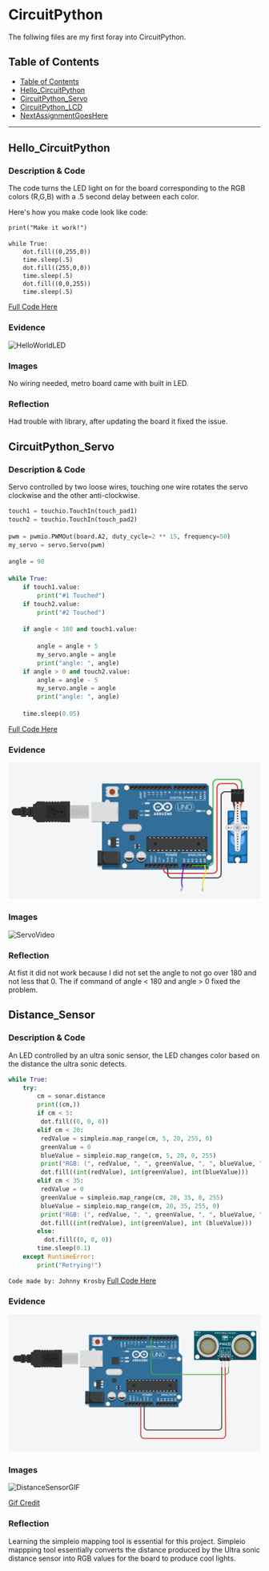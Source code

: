 # CircuitPython
 The follwing files are my first foray into CircuitPython.
## Table of Contents
* [Table of Contents](#TableOfContents)
* [Hello_CircuitPython](#Hello_CircuitPython)
* [CircuitPython_Servo](#CircuitPython_Servo)
* [CircuitPython_LCD](#CircuitPython_LCD)
* [NextAssignmentGoesHere](#NextAssignment)
---

## Hello_CircuitPython

### Description & Code
The code turns the LED light on for the board corresponding to the RGB colors (R,G,B) with a .5 second delay between each color.

Here's how you make code look like code:
```
print("Make it work!")

while True:
    dot.fill((0,255,0))
    time.sleep(.5)
    dot.fill((255,0,0))
    time.sleep(.5)
    dot.fill((0,0,255))
    time.sleep(.5)
 ```
[Full Code Here](https://github.com/Adicesa05/circuitPython/blob/main/HelloCircuitPython.py)

### Evidence
![HelloWorldLED](https://github.com/Adicesa05/circuitPython/blob/main/VideosOrPhotos/HelloWorldLEDBlink.gif)

### Images
No wiring needed, metro board came with built in LED.

### Reflection
Had trouble with library, after updating the board it fixed the issue.




## CircuitPython_Servo

### Description & Code
Servo controlled by two loose wires, touching one wire rotates the servo clockwise and the other anti-clockwise.
```python
touch1 = touchio.TouchIn(touch_pad1)
touch2 = touchio.TouchIn(touch_pad2)

pwm = pwmio.PWMOut(board.A2, duty_cycle=2 ** 15, frequency=50)
my_servo = servo.Servo(pwm)

angle = 90

while True:
    if touch1.value:
        print("#1 Touched")
    if touch2.value:
        print("#2 Touched")

    if angle < 180 and touch1.value:

        angle = angle + 5
        my_servo.angle = angle
        print("angle: ", angle)
    if angle > 0 and touch2.value:
        angle = angle - 5
        my_servo.angle = angle
        print("angle: ", angle)

    time.sleep(0.05)

```
[Full Code Here](https://github.com/Adicesa05/circuitPython/blob/main/Servo.py)

### Evidence
![Servo](https://github.com/Adicesa05/circuitPython/blob/main/VideosOrPhotos/ServoTouchCircuit.png)

### Images
![ServoVideo](https://github.com/Adicesa05/circuitPython/blob/main/VideosOrPhotos/LooserWireServoVideo.gif)

### Reflection
At fist it did not work because I did not set the angle to not go over 180 and not less that 0. The if command of angle < 180 and angle > 0 fixed the problem.



## Distance_Sensor

### Description & Code
An LED controlled by an ultra sonic sensor, the LED changes color based on the distance the ultra sonic detects.
```python
while True:
    try:
        cm = sonar.distance
        print((cm,))
        if cm < 5:
         dot.fill((0, 0, 0))
        elif cm < 20:
         redValue = simpleio.map_range(cm, 5, 20, 255, 0)
         greenValue = 0
         blueValue = simpleio.map_range(cm, 5, 20, 0, 255)
         print("RGB: (", redValue, ", ", greenValue, ", ", blueValue, ")")
         dot.fill((int(redValue), int(greenValue), int(blueValue)))
        elif cm < 35:
         redValue = 0
         greenValue = simpleio.map_range(cm, 20, 35, 0, 255)
         blueValue = simpleio.map_range(cm, 20, 35, 255, 0)
         print("RGB: (", redValue, ", ", greenValue, ", ", blueValue, ")")
         dot.fill((int(redValue), int(greenValue), int (blueValue)))
        else:
          dot.fill((0, 0, 0))
        time.sleep(0.1)
    except RuntimeError:
        print("Retrying!")

```
``
Code made by: Johnny Krosby
``
[Full Code Here](https://github.com/jkrosby51/CircuitPython/blob/main/DistanceRGB.py)

### Evidence
![DistanceSensorCircuit](https://github.com/Adicesa05/circuitPython/blob/main/VideosOrPhotos/DistanceSensor.png)

### Images
![DistanceSensorGIF](https://github.com/Adicesa05/circuitPython/blob/main/VideosOrPhotos/gabyD-DistanceRGB.gif)

[Gif Credit](https://github.com/gdaless20/Circuitpython#CircuitPython_Distance_Servo)
### Reflection
Learning the simpleio mapping tool is essential for this project. Simpleio mappping tool essentially converts the distance produced by the Ultra sonic distance sensor into RGB values for the board to produce cool lights.



